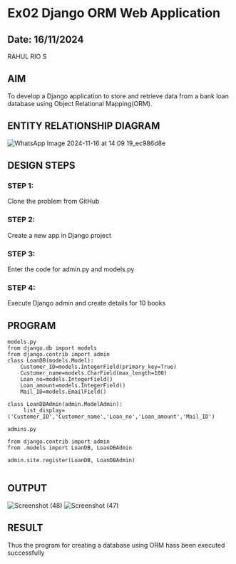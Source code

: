 # Ex02 Django ORM Web Application
## Date: 16/11/2024
RAHUL RIO S

## AIM
To develop a Django application to store and retrieve data from a bank loan database using Object Relational Mapping(ORM).

## ENTITY RELATIONSHIP DIAGRAM
![WhatsApp Image 2024-11-16 at 14 09 19_ec986d8e](https://github.com/user-attachments/assets/43083ad7-86d3-4abe-8067-9f9418b6520b)



## DESIGN STEPS

### STEP 1:
Clone the problem from GitHub

### STEP 2:
Create a new app in Django project

### STEP 3:
Enter the code for admin.py and models.py

### STEP 4:
Execute Django admin and create details for 10 books

## PROGRAM
```
models.py
from django.db import models
from django.contrib import admin
class LoanDB(models.Model):
    Customer_ID=models.IntegerField(primary_key=True)
    Customer_name=models.CharField(max_length=100)
    Loan_no=models.IntegerField()
    Loan_amount=models.IntegerField()
    Mail_ID=models.EmailField()

class LoanDBAdmin(admin.ModelAdmin):
     list_display=('Customer_ID','Customer_name','Loan_no','Loan_amount','Mail_ID')

admins.py

from django.contrib import admin
from .models import LoanDB, LoanDBAdmin

admin.site.register(LoanDB, LoanDBAdmin)


```

## OUTPUT
![Screenshot (48)](https://github.com/user-attachments/assets/2cf9f76d-547d-4301-8c1f-0dfa0ac95b3c)
![Screenshot (47)](https://github.com/user-attachments/assets/85260c66-ff71-4d45-901f-8362020596f4)






## RESULT
Thus the program for creating a database using ORM hass been executed successfully
